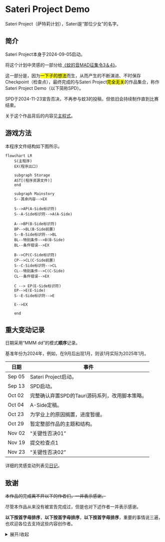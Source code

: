 # Sateri Project Demo

Sateri Project（萨特莉计划），Sateri是“那位少女”的名字。

## 简介

Sateri Project本身于2024-09-05启动。

将这个计划中灵感的一部分给[《蚊的音MAD征集令3＆4》](https://www.bilibili.com/read/cv38118741/)。

这一部分是，因为<mark>一下子的想法</mark>而生，从而产生的不断演进、不时保存Checkpoint（检查点），最终完成的与Sateri Project<mark>完全无关</mark>的作品集合，称作Sateri Project Demo（以下简称SPD）。

SPD于2024-11-23宣告否决，不再参与蚊3的投稿，但依旧会持续制作直到比赛结束。

关于这个作品背后的内容见[主程式](docs/main-story.md)。

## 游戏方法

本程序文件结构如下图所示。

```mermaid
flowchart LR
    S(主程序)
    EX(程序出口)

    subgraph Storage
    AST[(程序资源文件)]
    end

    subgraph Mainstory
    S--其余内容-->EX

    S-->AP(A-Side标识符)
    S--A-Side标识符-->A(A-Side)

    A-->BP(B-Side标识符)
    BP-->BL(B-Side前置)
    S--B-Side标识符-->BL
    BL--特别条件-->B(B-Side)
    BL--条件错误-->EX

    B-->CP(C-Side标识符)
    CP-->CL(C-Side前置)
    S--C-Side标识符-->CL
    CL--特别条件-->C(C-Side)
    CL--条件错误-->EX
    
    C --> EP(E-Side标识符)
    EP-->E(E-Side)
    S--E-Side标识符-->E

    E-->EX

    end
```



## 重大变动记录

日期采用“MMM dd”的模式**顺序**记录。

基准年份为2024年，例如，在9月后出现1月，则该1月实际为2025年1月。

|日期|事件|
|--|--|
|Sep 05|Sateri Project启动。|
|Sep 13|SPD启动。|
|Oct 02|完整确认弃置SPD的Tauri源码系列，改用脚本策略。|
|Oct 04|A-Side定稿。|
|Oct 23|为学业上的原因搁置，进度暂缓。 |
|Oct 29|暂定整部作品的主题和结构。|
|Nov 02|“关键性否决01”|
|Nov 19|提交检查点1|
|Nov 23|“关键性否决02”|

详细的灵感变动列表见[日记](docs/diary.md)。

## 致谢

~~本作品的完成离不开以下的作者们，一并表示感谢。~~

尽管本作品从来没有被宣告完成过，但是也对下述作者一并表示感谢。

**以下按首字母排序**，**以下按首字母排序**，**以下按首字母排序**，重要的事情说三遍，也欢迎各位去支持这些内容创作者。

<details>
<summary>展开/收起</summary>
<br>

|名字（常用称呼？）|站点|帮助|
|--|--|--|
|樱宫艾拉（艾拉）|[B站](https://space.bilibili.com/22807093)、[个人站](https://aira.cafe)|灵感来源、技术支持（程序）、精神支持💖[KIRAKIRA](https://github.com/KiraKIRA-DOUGA/KIRAKIRA-Cerasus/)|
|alivemaster（死大师）|[B站](https://space.bilibili.com/129967395)、~~个人站已经死了~~|灵感来源、直播内容讨论、程序测试|
|沉眠梦中的苏西（苏西）|[B站](https://space.bilibili.com/81244315)|技术支持（绘画）|
|城惠sama哒（城惠）|[B站](https://space.bilibili.com/517013889)|技术支持（哲学）|
|ColaLK（可乐）|[B站](https://space.bilibili.com/7346049)|直播内容讨论、精神支持|
|稻米纳特（稻米）|[B站](https://space.bilibili.com/108896943)|灵感来源、技术支持（绘画）、小鮟鱇🥰|
|FFFanwen（凡文）|[B站](https://space.bilibili.com/3858957)|直播内容讨论|
|海百合海底捞|[B站](https://space.bilibili.com/354309444)~~但是没投稿~~|技术支持（医学）、精神支持|
|Hakadao|[B站](https://space.bilibili.com/5011356)、[个人站](https://bento.me/hakadao)|技术支持（程序）|
|九冻夜雀舌（九）|[B站](https://space.bilibili.com/3493126662523730)|灵感来源、技术支持（哲学、天文学）|
|凉郁（凉凉）|[B站](https://space.bilibili.com/561222)|**音声监督**、精神支持|
|铃仙Official（兔）|[B站](https://space.bilibili.com/39934876)|精神支持|
|MapleTofuuuU（麻婆豆腐）|[B站](https://space.bilibili.com/304189814)|技术支持（映像、绘画）、精神支持|
|Mayflew（梅富路）|[B站](https://space.bilibili.com/21601552)|技术支持（哲学、创作）、精神支持|
|megakite（筝）|[B站](https://space.bilibili.com/1892024)、[个人站](https://megakite.icu)|技术支持（哲学、音声）|
|塩見斷漄（<ruby>塩<rt>しお</rt>姐</ruby>）|[B站](https://space.bilibili.com/411414378)|技术支持（绘画）|
|十拾I0（十）|[B站](https://space.bilibili.com/326257606/)|精神支持|
|Snaur（卵）|[B站](https://space.bilibili.com/435083)|技术支持（哲学）、直播内容讨论、精神支持|
|SuperSuika（西瓜）|[B站](https://space.bilibili.com/691399674)|精神支持|
|WZQ02（WZQ）|[B站](https://space.bilibili.com/12367945)、[个人站](https://wzq02.top/)|技术支持（哲学）、精神支持|
|析无澈海（海）|[B站](https://space.bilibili.com/1539434)|技术支持（心理学）、精神支持|
|盐酸帕罗希汀（盐酸）|呃这个看上去不需要放|技术支持（音声）、精神支持|
|我的自然辩证法专业课老师lmao|-|~~非主动~~技术支持|
|所有没有提到的，在看着的大家|[B站](https://space.bilibili.com/)|精神支持|

</details>
